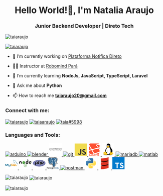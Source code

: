 <h1 align="center">Hello World!👋, I'm Natalia Araujo</h1>
<h3 align="center">Junior Backend Developer | Direto Tech</h3>

<p align="left"> <img src="https://komarev.com/ghpvc/?username=taiaraujo&label=Profile%20views&color=0e75b6&style=flat" alt="taiaraujo" /> </p>

<p align="left"> <a href="https://github.com/ryo-ma/github-profile-trophy"><img src="https://github-profile-trophy.vercel.app/?username=taiaraujo" alt="taiaraujo" /></a> </p>

- 🔭 I’m currently working on [Plataforma Notifica Direto](https://cartorio.notificadireto.com.br/signin)

- 🧙‍♀️ Instructor at [Robomind Pará](https://www.instagram.com/robomindpara/)

- 🌱 I’m currently learning **NodeJs, JavaScript, TypeScript, Laravel**

- 💬 Ask me about **Python**

- 📫 How to reach me **taiaraujo20@gmail.com**

<h3 align="left">Connect with me:</h3>
<p align="left">
<a href="https://linkedin.com/in/taiaraujo" target="blank"><img align="center" src="https://cdn.jsdelivr.net/npm/simple-icons@3.0.1/icons/linkedin.svg" alt="taiaraujo" height="30" width="40" /></a>
<a href="https://fb.com/taiaaraujo" target="blank"><img align="center" src="https://cdn.jsdelivr.net/npm/simple-icons@3.0.1/icons/facebook.svg" alt="taiaaraujo" height="30" width="40" /></a>
<a href="https://discord.gg/taia#5998" target="blank"><img align="center" src="https://cdn.jsdelivr.net/npm/simple-icons@3.0.1/icons/discord.svg" alt="taia#5998" height="30" width="40" /></a>
</p>

<h3 align="left">Languages and Tools:</h3>
<p align="left"> <a href="https://www.arduino.cc/" target="_blank"> <img src="https://cdn.worldvectorlogo.com/logos/arduino-1.svg" alt="arduino" width="40" height="40"/> </a> <a href="https://www.blender.org/" target="_blank"> <img src="https://download.blender.org/branding/community/blender_community_badge_white.svg" alt="blender" width="40" height="40"/> </a> <a href="https://expressjs.com" target="_blank"> <img src="https://raw.githubusercontent.com/devicons/devicon/master/icons/express/express-original-wordmark.svg" alt="express" width="40" height="40"/> </a> <a href="https://git-scm.com/" target="_blank"> <img src="https://www.vectorlogo.zone/logos/git-scm/git-scm-icon.svg" alt="git" width="40" height="40"/> </a> <a href="https://developer.mozilla.org/en-US/docs/Web/JavaScript" target="_blank"> <img src="https://raw.githubusercontent.com/devicons/devicon/master/icons/javascript/javascript-original.svg" alt="javascript" width="40" height="40"/> </a> <a href="https://laravel.com/" target="_blank"> <img src="https://raw.githubusercontent.com/devicons/devicon/master/icons/laravel/laravel-plain-wordmark.svg" alt="laravel" width="40" height="40"/> </a> <a href="https://www.linux.org/" target="_blank"> <img src="https://raw.githubusercontent.com/devicons/devicon/master/icons/linux/linux-original.svg" alt="linux" width="40" height="40"/> </a> <a href="https://mariadb.org/" target="_blank"> <img src="https://www.vectorlogo.zone/logos/mariadb/mariadb-icon.svg" alt="mariadb" width="40" height="40"/> </a> <a href="https://www.mathworks.com/" target="_blank"> <img src="https://raw.githubusercontent.com/simple-icons/simple-icons/master/icons/mathworks.svg" alt="matlab" width="40" height="40"/> </a> <a href="https://www.mysql.com/" target="_blank"> <img src="https://raw.githubusercontent.com/devicons/devicon/master/icons/mysql/mysql-original-wordmark.svg" alt="mysql" width="40" height="40"/> </a> <a href="https://nodejs.org" target="_blank"> <img src="https://raw.githubusercontent.com/devicons/devicon/master/icons/nodejs/nodejs-original-wordmark.svg" alt="nodejs" width="40" height="40"/> </a> <a href="https://www.php.net" target="_blank"> <img src="https://raw.githubusercontent.com/devicons/devicon/master/icons/php/php-original.svg" alt="php" width="40" height="40"/> </a> <a href="https://www.postgresql.org" target="_blank"> <img src="https://raw.githubusercontent.com/devicons/devicon/master/icons/postgresql/postgresql-original-wordmark.svg" alt="postgresql" width="40" height="40"/> </a> <a href="https://postman.com" target="_blank"> <img src="https://www.vectorlogo.zone/logos/getpostman/getpostman-icon.svg" alt="postman" width="40" height="40"/> </a> <a href="https://www.python.org" target="_blank"> <img src="https://raw.githubusercontent.com/devicons/devicon/master/icons/python/python-original.svg" alt="python" width="40" height="40"/> </a> <a href="https://www.scala-lang.org" target="_blank"> <img src="https://raw.githubusercontent.com/devicons/devicon/master/icons/scala/scala-original.svg" alt="scala" width="40" height="40"/> </a> <a href="https://www.typescriptlang.org/" target="_blank"> <img src="https://raw.githubusercontent.com/devicons/devicon/master/icons/typescript/typescript-original.svg" alt="typescript" width="40" height="40"/> </a> </p>

<p><img align="left" src="https://github-readme-stats.vercel.app/api/top-langs?username=taiaraujo&show_icons=true&locale=en&layout=compact" alt="taiaraujo" /></p>

<p>&nbsp;<img align="center" src="https://github-readme-stats.vercel.app/api?username=taiaraujo&show_icons=true&locale=en" alt="taiaraujo" /></p>

<p><img align="center" src="https://github-readme-streak-stats.herokuapp.com/?user=taiaraujo&" alt="taiaraujo" /></p>

